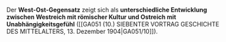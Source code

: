 
Der **West-Ost-Gegensatz** zeigt sich als **unterschiedliche Entwicklung zwischen Westreich mit römischer Kultur und Ostreich mit Unabhängigkeitsgefühl** ([[GA051 (10.) SIEBENTER VORTRAG GESCHICHTE DES MITTELALTERS, 13. Dezember 1904|GA051/10]]).

